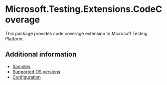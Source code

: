 # Microsoft.Testing.Extensions.CodeCoverage

This package provides code coverage extension to Microsoft Testing Platform.

## Additional information

- [Samples](https://github.com/microsoft/codecoverage/tree/main/samples/Algorithms)
- [Supported OS versions](https://github.com/microsoft/codecoverage/tree/main/docs/supported-os.md)
- [Configuration](https://github.com/microsoft/codecoverage/tree/main/docs/configuration.md)